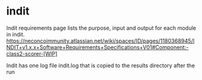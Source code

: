 # indit


Indit requirements page lists the purpose, input and output for each module in indit.
https://neconcoimmunity.atlassian.net/wiki/spaces/ID/pages/1180368945/INDIT+v1.x.x+Software+Requirements+Specifications+V01#Component:-class2-scorer-[WIP]


Indit has one log file indit.log that is copied to the results directory after the run